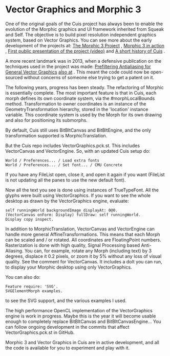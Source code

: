 # Vector Graphics and Morphic 3 #

One of the original goals of the Cuis project has always been to enable the evolution of the Morphic graphics and UI framework inherited from Squeak and Self. The objective is to build pixel resolution independent graphics system, based on Vector Graphics. You can see more about the early development of the projects at: [The Morphic 3 Project](http://www.jvuletich.org/Morphic3/Morphic3-200911.html) , [Morphic 3 in action](http://www.jvuletich.org/Morphic3/Morphic3-201006.html) , [First public presentation of the project (video)](http://www.jvuletich.org/Morphic3/Smalltalks2007/Smalltalks2007.html) and [A short history of Cuis](CuisHistory.md) .

A more recent landmark was in 2013, when a defensive publication on the techniques used in the project was made: [Prefiltering Antialiasing for General Vector Graphics](https://www.researchgate.net/publication/267152327_Prefiltering_Antialiasing_for_General_Vector_Graphics) [also at](https://priorart.ip.com/IPCOM/000232657) . This meant the code could now be open-sourced without concerns of someone else trying to get a patent on it.

The following years, progress has been steady. The refactoring of Morphic is essentially complete. The most important feature is that in Cuis, each morph defines its own coordinate system, via the #morphLocalBounds method. Transformation to owner coordinates is an instance of the GeometryTransformation hierarchy, stored in the 'location' instance variable. This coordinate system is used by the Morph for its own drawing and also for positioning its submorphs.

By default, Cuis still uses BitBltCanvas and BitBltEngine, and the only transformation supported is MorphicTranslation.

But the Cuis repo includes VectorGraphics.pck.st. This includes VectorCanvas and VectorEngine. So, with an updated Cuis setup do:
```
World / Preferences... / Load extra fonts
World / Preferences... / Set font... / CMU Concrete
```
If you have any FileList open, close it, and open it again if you want (FileList is not updating all the panes to use the new default font).

Now all the text you see is done using instances of TrueTypeFont. All the glyphs were built using VectorGraphics. If you want to see the whole desktop as drawn by the VectorGraphics engine, evaluate:
```
self runningWorld backgroundImage displayAt: 0@0.
(VectorCanvas onForm: Display) fullDraw: self runningWorld.
Display copy inspect.
```

In addition to MorphicTranslation, VectorCanvas and VectorEngine can handle more general AffineTransformations. This means that each Morph can be scaled and / or rotated. All coordinates are FloatingPoint numbers. Rasterization is done with high quality, Signal Processing based Anti-Aliasing. You can, for example, rotate any Morph (including text) by 3 degrees, displace it 0.2 pixels, or zoom it by 5% without any loss of visual quality. See the comment for VectorCanvas. It includes a doIt you can run, to display your Morphic desktop using only VectorGraphics.

You can also do:
```
Feature require: 'SVG'.
SVGElementMorph examples.
```
to see the SVG support, and the various examples I used.

The high performance OpenCL implementation of the VectorGraphics engine is work in progress. Maybe this is the year it will become usable enough to completely replace BitBltCanvas and BitBltCanvasEngine... You can follow ongoing development in the commits that affect VectorGraphics.pck.st in GitHub. 

Morphic 3 and Vector Graphics in Cuis are in active development, and all the code is available for you to experiment and play with it.

